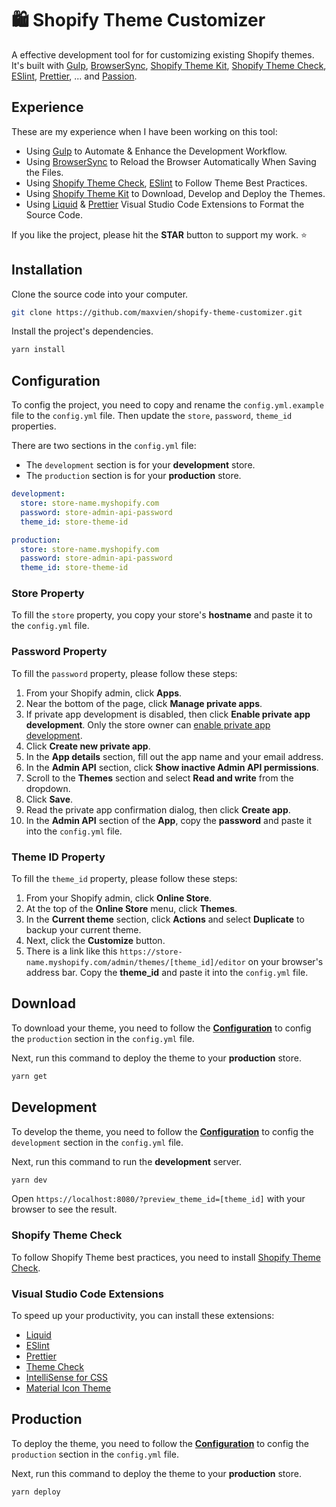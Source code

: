 # 🛍 Shopify Theme Customizer

A effective development tool for for customizing existing Shopify themes. It's built with [Gulp](https://gulpjs.com/), [BrowserSync](https://github.com/Browsersync/browser-sync), [Shopify Theme Kit](https://github.com/Shopify/themekit), [Shopify Theme Check](https://github.com/Shopify/theme-check), [ESlint](https://eslint.org/), [Prettier](https://marketplace.visualstudio.com/items?itemName=esbenp.prettier-vscode), ... and [Passion](https://www.urbandictionary.com/define.php?term=Passion).

## Experience

These are my experience when I have been working on this tool:

- Using [Gulp](https://gulpjs.com/) to Automate & Enhance the Development Workflow.
- Using [BrowserSync](https://github.com/Browsersync/browser-sync) to Reload the Browser Automatically When Saving the Files.
- Using [Shopify Theme Check](https://github.com/Shopify/theme-check), [ESlint](https://eslint.org/) to Follow Theme Best Practices.
- Using [Shopify Theme Kit](https://github.com/Shopify/themekit) to Download, Develop and Deploy the Themes.
- Using [Liquid](https://marketplace.visualstudio.com/items?itemName=sissel.shopify-liquid) & [Prettier](https://marketplace.visualstudio.com/items?itemName=esbenp.prettier-vscode) Visual Studio Code Extensions to Format the Source Code.

If you like the project, please hit the **STAR** button to support my work. ⭐️

## Installation

Clone the source code into your computer.

```bash
git clone https://github.com/maxvien/shopify-theme-customizer.git
```

Install the project's dependencies.

```bash
yarn install
```

## Configuration

To config the project, you need to copy and rename the `config.yml.example` file to the `config.yml` file. Then update the `store`, `password`, `theme_id` properties.

There are two sections in the `config.yml` file:

- The `development` section is for your **development** store.
- The `production` section is for your **production** store.

```yml
development:
  store: store-name.myshopify.com
  password: store-admin-api-password
  theme_id: store-theme-id

production:
  store: store-name.myshopify.com
  password: store-admin-api-password
  theme_id: store-theme-id
```

### Store Property

To fill the `store` property, you copy your store's **hostname** and paste it to the `config.yml` file.

### Password Property

To fill the `password` property, please follow these steps:

1. From your Shopify admin, click **Apps**.
2. Near the bottom of the page, click **Manage private apps**.
3. If private app development is disabled, then click **Enable private app development**. Only the store owner can [enable private app development](https://help.shopify.com/en/manual/apps/private-apps?#enable-private-app-development-from-the-shopify-admin).
4. Click **Create new private app**.
5. In the **App details** section, fill out the app name and your email address.
6. In the **Admin API** section, click **Show inactive Admin API permissions**.
7. Scroll to the **Themes** section and select **Read and write** from the dropdown.
8. Click **Save**.
9. Read the private app confirmation dialog, then click **Create app**.
10. In the **Admin API** section of the **App**, copy the **password** and paste it into the `config.yml` file.

### Theme ID Property

To fill the `theme_id` property, please follow these steps:

1. From your Shopify admin, click **Online Store**.
2. At the top of the **Online Store** menu, click **Themes**.
3. In the **Current theme** section, click **Actions** and select **Duplicate** to backup your current theme.
4. Next, click the **Customize** button.
5. There is a link like this `https://store-name.myshopify.com/admin/themes/[theme_id]/editor` on your browser's address bar. Copy the **theme_id** and paste it into the `config.yml` file.

## Download

To download your theme, you need to follow the [**Configuration**](#configuration) to config the `production` section in the `config.yml` file.

Next, run this command to deploy the theme to your **production** store.

```bash
yarn get
```

## Development

To develop the theme, you need to follow the [**Configuration**](#configuration) to config the `development` section in the `config.yml` file.

Next, run this command to run the **development** server.

```bash
yarn dev
```

Open `https://localhost:8080/?preview_theme_id=[theme_id]` with your browser to see the result.

### Shopify Theme Check

To follow Shopify Theme best practices, you need to install [Shopify Theme Check](https://github.com/Shopify/theme-check#installation).

### Visual Studio Code Extensions

To speed up your productivity, you can install these extensions:

- [Liquid](https://marketplace.visualstudio.com/items?itemName=sissel.shopify-liquid)
- [ESlint](https://marketplace.visualstudio.com/items?itemName=dbaeumer.vscode-eslint)
- [Prettier](https://marketplace.visualstudio.com/items?itemName=esbenp.prettier-vscode)
- [Theme Check](https://marketplace.visualstudio.com/items?itemName=Shopify.theme-check-vscode)
- [IntelliSense for CSS](https://marketplace.visualstudio.com/items?itemName=Zignd.html-css-class-completion)
- [Material Icon Theme](https://marketplace.visualstudio.com/items?itemName=PKief.material-icon-theme)

## Production

To deploy the theme, you need to follow the [**Configuration**](#configuration) to config the `production` section in the `config.yml` file.

Next, run this command to deploy the theme to your **production** store.

```bash
yarn deploy
```
